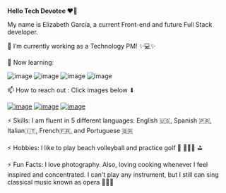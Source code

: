 
<!---
elizgarc/elizgarc is a special ✨ repository because its `README.md` (this file) appears on your GitHub profile.
You can click the Preview link to take a look at your changes.
--->

<b> Hello Tech Devotee  ❤️‍🔥 </b>

My name is Elizabeth García, a current Front-end and future Full Stack developer. 

🔭 I’m currently working as a Technology PM! ✨💻✨

🌱 Now learning: 

![image](https://user-images.githubusercontent.com/98338136/162670514-32f704f6-9665-45ad-9d49-debe8be38311.png) ![image](https://user-images.githubusercontent.com/98338136/162670523-d25152d1-1459-4ed5-b159-a1a56fa7296f.png) ![image](https://user-images.githubusercontent.com/98338136/162670543-c19d6595-e1c7-4c87-91f7-8edda6e06f05.png)  ![image](https://user-images.githubusercontent.com/98338136/162670732-778f9d1c-a2c1-4552-a7bd-db40dc17f96f.png) 


📫 How to reach out : Click images below  ⬇︎

[![image](https://user-images.githubusercontent.com/98338136/162670174-a2f6a41f-1b68-4d45-9bb4-1b3a87ec60e4.png)](https://www.twitter.com/eliz_garc) [![image](https://user-images.githubusercontent.com/98338136/162670234-deec61ef-eab0-4af0-9de5-621e332bc35b.png)](http://linkedin.com/in/elizabeth-garcía-msc-pm-9192b653) [![image](https://user-images.githubusercontent.com/98338136/162670253-19bf6d57-d5c0-4e82-8280-c1a06aea16fa.png)](https://mail.google.com/mail/u/?authuser=webdevelizzz@gmail.com)


⚡ Skills: I am fluent in 5 different languages: English 🇺🇸, Spanish 🇵🇷, Italian🇮🇹, French🇫🇷, and Portuguese 🇧🇷

⚡ Hobbies: I like to play beach volleyball and practice golf 🏐 🏌🏽‍♀️ ⛳️

⚡ Fun Facts: I love photography. Also, loving cooking whenever I feel inspired and concentrated. I can't play any instrument, but I still can sing classical music known as opera 👩🏽‍🎤









 
 
 


